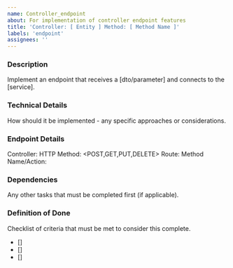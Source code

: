 ```yaml
---
name: Controller_endpoint
about: For implementation of controller endpoint features
title: 'Controller: [ Entity ] Method: [ Method Name ]'
labels: 'endpoint'
assignees: ''
---
```


### Description
Implement an endpoint that receives a [dto/parameter] and connects to the [service].

### Technical Details
How should it be implemented -  any specific approaches or considerations.

### Endpoint Details
Controller: <ControllerName>
HTTP Method: <POST,GET,PUT,DELETE>
Route: <Route>
Method Name/Action: <ActionName>

### Dependencies
Any other tasks that must be completed first (if applicable).

### Definition of Done
Checklist of criteria that must be met to consider this complete.
- []
- []
- []
